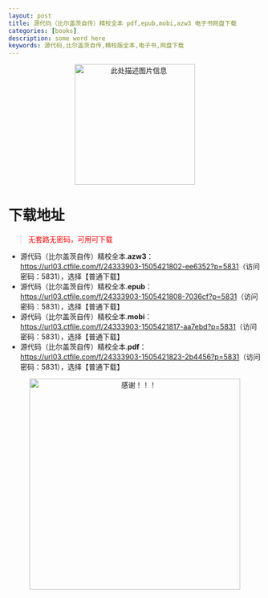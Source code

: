 ```yaml
---
layout: post
title: 源代码（比尔盖茨自传）精校全本 pdf,epub,mobi,azw3 电子书网盘下载
categories: [books]
description: some word here
keywords: 源代码,比尔盖茨自传,精校版全本,电子书,网盘下载
---
```


<div align="center"><img src="https://qweree.cn/wp-content/uploads/2025/05/ydmbegc.jpg" alt="此处描述图片信息" width="240px" height="auto"></div>

# 下载地址

> <p style="color:red" >无套路无密码，可用可下载</p>

- 源代码（比尔盖茨自传）精校全本.**azw3**：<https://url03.ctfile.com/f/24333903-1505421802-ee6352?p=5831>（访问密码：5831），选择【普通下载】
- 源代码（比尔盖茨自传）精校全本.**epub**：<https://url03.ctfile.com/f/24333903-1505421808-7036cf?p=5831>（访问密码：5831），选择【普通下载】
- 源代码（比尔盖茨自传）精校全本.**mobi**：<https://url03.ctfile.com/f/24333903-1505421817-aa7ebd?p=5831>（访问密码：5831），选择【普通下载】
- 源代码（比尔盖茨自传）精校全本.**pdf**：<https://url03.ctfile.com/f/24333903-1505421823-2b4456?p=5831>（访问密码：5831），选择【普通下载】

<div align="center"><img src="https://pic.imgdb.cn/item/6707df6bd29ded1a8ce37031.gif" alt="感谢！！！" width="420px" height="auto"/></div>

